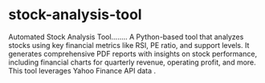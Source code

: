 # stock-analysis-tool
Automated Stock Analysis Tool........ A Python-based tool that analyzes stocks using key financial metrics like RSI, PE ratio, and support levels. It generates comprehensive PDF reports with insights on stock performance, including financial charts for quarterly revenue, operating profit, and more. This tool leverages Yahoo Finance API data .
